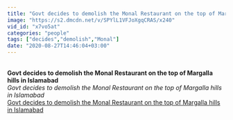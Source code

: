 ```yaml
---
title: "Govt decides to demolish the Monal Restaurant on the top of Margalla hills in Islamabad"
image: "https://s2.dmcdn.net/v/SPYlL1VFJoXgqCRAS/x240"
vid_id: "x7vo5at"
categories: "people"
tags: ["decides","demolish","Monal"]
date: "2020-08-27T14:46:04+03:00"
---
```

<br><b>Govt decides to demolish the Monal Restaurant on the top of Margalla hills in Islamabad</b><br> <i>Govt decides to demolish the Monal Restaurant on the top of Margalla hills in Islamabad</i><br> <u>Govt decides to demolish the Monal Restaurant on the top of Margalla hills in Islamabad</u>
